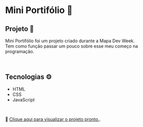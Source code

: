 # Mini Portifólio 📝  

## Projeto 📌
Mini Portifólio foi um projeto criado durante a Mapa Dev Week. <br>
Tem como função passar um pouco sobre esse meu começo na programação. 

<br>

## Tecnologias ⚙️
- HTML
- CSS
- JavaScript

<br>

 🔗 [Clique aqui para visualizar o projeto pronto.](https://nayaraoliveira1.github.io/mini-portifolio/).

